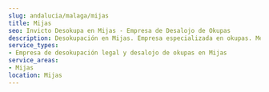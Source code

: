 ```yaml
---
slug: andalucia/malaga/mijas
title: Mijas
seo: Invicto Desokupa en Mijas - Empresa de Desalojo de Okupas
description: Desokupación en Mijas. Empresa especializada en okupas. Mediación legal y desalojo express. Presupuesto gratuito.
service_types:
- Empresa de desokupación legal y desalojo de okupas en Mijas
service_areas:
- Mijas
location: Mijas
---
```

